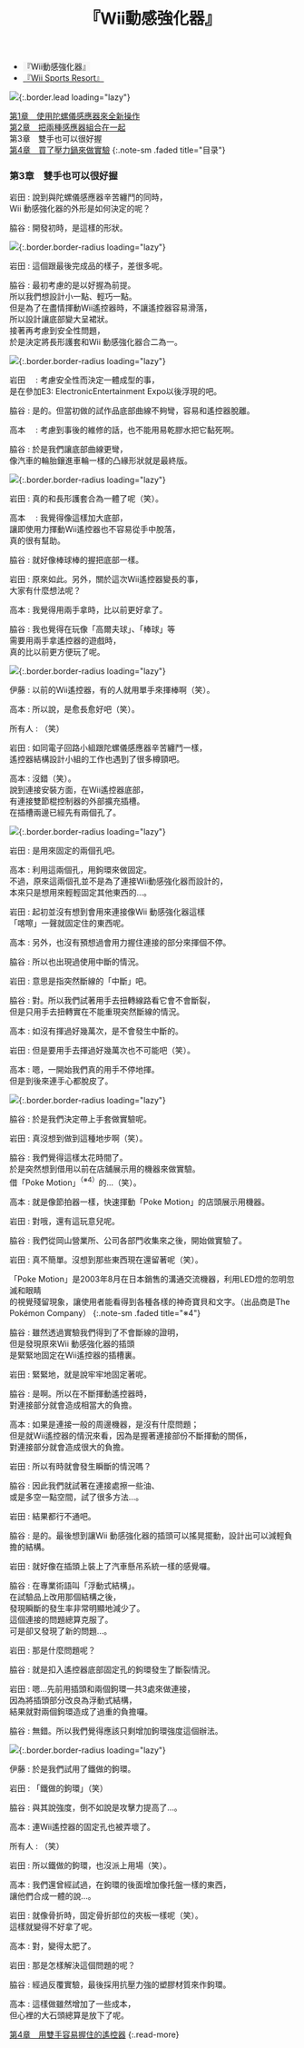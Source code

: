 ﻿---
layout: page
title: 『Wii動感強化器』
description: >
  简介
hide_description: true
---

<nav class="pagination heading clearfix" role="navigation">
  <ul>
    <li class="pagination-item">
      <a style="background-color:rgba(225,224,224,0.3);">
        『Wii動感強化器』
      </a>
    </li>
    <li class="pagination-item">
      <a href="../../vol2/1/">
        『Wii Sports Resort』
      </a>
    </li>
  </ul>
</nav>

![](/others/interviews/cht-hk/wii/wiisportsresort/vol1/img/wsr_interview_title_3.jpg){:.border.lead loading="lazy"}

[第1章　使用陀螺儀感應器來全新操作](1.md)<br>
[第2章　把兩種感應器組合在一起](2.md)<br>
第3章　雙手也可以很好握<br>
[第4章　買了壓力鍋來做實驗](4.md)
{:.note-sm .faded title="目录"}

### 第3章　雙手也可以很好握

岩田
: 說到與陀螺儀感應器辛苦纏鬥的同時，<br>Wii 動感強化器的外形是如何決定的呢？

脇谷
: 開發初時，是這樣的形狀。

![](/others/interviews/cht-hk/wii/wiisportsresort/vol1/img/wsr_interview_11.jpg){:.border.border-radius loading="lazy"}

岩田
: 這個跟最後完成品的樣子，差很多呢。 

脇谷
: 最初考慮的是以好握為前提。<br>所以我們想設計小一點、輕巧一點。<br>但是為了在盡情揮動Wii遙控器時，不讓遙控器容易滑落，<br>所以設計讓底部變大呈裙狀。<br>接著再考慮到安全性問題，<br>於是決定將長形護套和Wii 動感強化器合二為一。

![](/others/interviews/cht-hk/wii/wiisportsresort/vol1/img/wsr_interview_12.jpg){:.border.border-radius loading="lazy"}

岩田　
: 考慮安全性而決定一體成型的事，<br>是在參加E3: ElectronicEntertainment Expo以後浮現的吧。

脇谷
: 是的。但當初做的試作品底部曲線不夠彎，容易和遙控器脫離。

高本　
: 考慮到事後的維修的話，也不能用易乾膠水把它黏死啊。 

脇谷
: 於是我們讓底部曲線更彎，<br>像汽車的輪胎鑲進車輪一樣的凸緣形狀就是最終版。

![](/others/interviews/cht-hk/wii/wiisportsresort/vol1/img/wsr_interview_13.jpg){:.border.border-radius loading="lazy"}

岩田
: 真的和長形護套合為一體了呢（笑）。 

高本　
: 我覺得像這樣加大底部，<br>讓即使用力揮動Wii遙控器也不容易從手中脫落，<br>真的很有幫助。 

脇谷
: 就好像棒球棒的握把底部一樣。 

岩田
: 原來如此。另外，關於這次Wii遙控器變長的事，<br>大家有什麼想法呢？ 

高本
: 我覺得用兩手拿時，比以前更好拿了。

脇谷
: 我也覺得在玩像「高爾夫球」、「棒球」等<br>需要用兩手拿遙控器的遊戲時，<br>真的比以前更方便玩了呢。 

![](/others/interviews/cht-hk/wii/wiisportsresort/vol1/img/wsr_interview_14.jpg){:.border.border-radius loading="lazy"}

伊藤
: 以前的Wii遙控器，有的人就用單手來揮棒啊（笑）。

高本
: 所以說，是愈長愈好吧（笑）。 

所有人
: （笑） 

岩田
: 如同電子回路小組跟陀螺儀感應器辛苦纏鬥一樣，<br>遙控器結構設計小組的工作也遇到了很多樽頸吧。 

高本
: 沒錯（笑）。<br>說到連接安裝方面，在Wii遙控器底部，<br>有連接雙節棍控制器的外部擴充插槽。<br>在插槽兩邊已經先有兩個孔了。 

![](/others/interviews/cht-hk/wii/wiisportsresort/vol1/img/wsr_interview_15.jpg){:.border.border-radius loading="lazy"}

岩田
: 是用來固定的兩個孔吧。 

高本
: 利用這兩個孔，用鉤環來做固定。<br>不過，原來這兩個孔並不是為了連接Wii動感強化器而設計的，<br>本來只是想用來輕輕固定其他東西的…。 

岩田
: 起初並沒有想到會用來連接像Wii 動感強化器這樣<br>「喀嚓」一聲就固定住的東西呢。 

高本
: 另外，也沒有預想過會用力握住連接的部分來揮個不停。 

脇谷
: 所以也出現過使用中斷的情況。 

岩田
: 意思是指突然斷線的「中斷」吧。 

脇谷
: 對。所以我們試著用手去扭轉線路看它會不會斷裂，<br>但是只用手去扭轉實在不能重現突然斷線的情況。 

高本
: 如沒有揮過好幾萬次，是不會發生中斷的。

岩田
: 但是要用手去揮過好幾萬次也不可能吧（笑）。

高本
: 嗯，一開始我們真的用手不停地揮。<br>但是到後來連手心都脫皮了。

![](/others/interviews/cht-hk/wii/wiisportsresort/vol1/img/wsr_interview_16.jpg){:.border.border-radius loading="lazy"}

脇谷
: 於是我們決定帶上手套做實驗呢。 

岩田
: 真沒想到做到這種地步啊（笑）。

脇谷
: 我們覺得這樣太花時間了。<br>於是突然想到借用以前在店舖展示用的機器來做實驗。<br>借「Poke Motion」<sup>（※4）</sup>的…（笑）。 

高本
: 就是像節拍器一樣，快速揮動「Poke Motion」的店頭展示用機器。 

岩田
: 對哦，還有這玩意兒呢。 

脇谷
: 我們從岡山營業所、公司各部門收集來之後，開始做實驗了。 

岩田
: 真不簡單。沒想到那些東西現在還留著呢（笑）。

「Poke Motion」是2003年8月在日本銷售的溝通交流機器，利用LED燈的忽明忽滅和眼睛<br>的視覺殘留現象，讓使用者能看得到各種各樣的神奇寶貝和文字。（出品商是The Pokémon Company） 
{:.note-sm .faded title="※4"}

脇谷
: 雖然透過實驗我們得到了不會斷線的證明，<br>但是發現原來Wii 動感強化器的插頭<br>是緊緊地固定在Wii遙控器的插槽裏。 

岩田
: 緊緊地，就是說牢牢地固定著呢。 

脇谷
: 是啊。所以在不斷揮動遙控器時，<br>對連接部分就會造成相當大的負擔。 

高本
: 如果是連接一般的周邊機器，是沒有什麼問題；<br>但是就Wii遙控器的情況來看，因為是握著連接部份不斷揮動的關係，<br>對連接部分就會造成很大的負擔。 

岩田
: 所以有時就會發生瞬斷的情況嗎？ 

脇谷
: 因此我們就試著在連接處擦一些油、<br>或是多空一點空間，試了很多方法…。 

岩田
: 結果都行不通吧。 

脇谷
: 是的。最後想到讓Wii 動感強化器的插頭可以搖晃擺動，設計出可以減輕負擔的結構。

岩田
: 就好像在插頭上裝上了汽車懸吊系統一樣的感覺囉。 

脇谷
: 在專業術語叫「浮動式結構」。<br>在試驗品上改用那個結構之後，<br>發現瞬斷的發生率非常明顯地減少了。<br>這個連接的問題總算克服了。<br>可是卻又發現了新的問題…。 

岩田
: 那是什麼問題呢？ 

脇谷
: 就是扣入遙控器底部固定孔的鉤環發生了斷裂情況。 

岩田
: 嗯…先前用插頭和兩個鉤環一共3處來做連接，<br>因為將插頭部分改良為浮動式結構，<br>結果就對兩個鉤環造成了過重的負擔囉。 

脇谷
: 無錯。所以我們覺得應該只剩增加鉤環強度這個辦法。 

![](/others/interviews/cht-hk/wii/wiisportsresort/vol1/img/wsr_interview_17.jpg){:.border.border-radius loading="lazy"}

伊藤
: 於是我們試用了鐵做的鉤環。

岩田
: 「鐵做的鉤環」（笑）　

脇谷
: 與其說強度，倒不如說是攻擊力提高了…。 

高本
: 連Wii遙控器的固定孔也被弄壞了。

所有人
: （笑）

岩田
: 所以鐵做的鉤環，也沒派上用場（笑）。

高本
: 我們還曾經試過，在鉤環的後面增加像托盤一樣的東西，<br>讓他們合成一體的說…。 

岩田
: 就像骨折時，固定骨折部位的夾板一樣呢（笑）。<br>這樣就變得不好拿了呢。

高本
: 對，變得太肥了。

岩田
: 那是怎樣解決這個問題的呢？

脇谷
: 經過反覆實驗，最後採用抗壓力強的塑膠材質來作鉤環。

高本
: 這樣做雖然增加了一些成本，<br>但心裡的大石頭總算是放下了呢。

[第4章　用雙手容易握住的遙控器](4.md)
{:.read-more}
